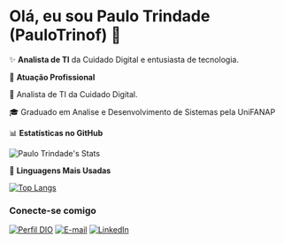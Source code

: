 
# Olá, eu sou Paulo Trindade (PauloTrinof) 👋

✨ **Analista de TI** da Cuidado Digital e entusiasta de tecnologia.

🏢 **Atuação Profissional**

🚀 Analista de TI da Cuidado Digital. 

🎓 Graduado em Analise e Desenvolvimento de Sistemas pela UniFANAP

📊 **Estatísticas no GitHub**

![Paulo Trindade's Stats](https://github-readme-stats.vercel.app/api?username=PauloTrinof&show_icons=true&theme=transparent)

🚀 **Linguagens Mais Usadas**

[![Top Langs](https://github-readme-stats.vercel.app/api/top-langs/?username=PauloTrinof&layout=compact)](https://github.com/PauloTrinof/)

### Conecte-se comigo
[![Perfil DIO](https://img.shields.io/badge/-Meu%20Perfil%20na%20DIO-30A3DC?style=for-the-badge)](https://web.dio.me/users/paulotrinof)
[![E-mail](https://img.shields.io/badge/-Email-000?style=for-the-badge&logo=gmail&logoColor=E94D5F)](mailto:paulotrinof@gmail.com)
[![LinkedIn](https://img.shields.io/badge/-LinkedIn-000?style=for-the-badge&logo=linkedin&logoColor=30A3DC)](https://www.linkedin.com/in/paulotrinof/)